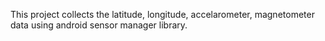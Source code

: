 This project collects the latitude, longitude, accelarometer, magnetometer data using android sensor manager library.
